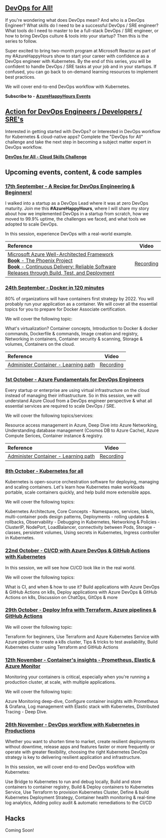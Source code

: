 ## [DevOps for All!](https://developer.microsoft.com/en-us/reactor/eventseries/AzureHappyHours)

If you're wondering what does DevOps mean? And who is a DevOps Engineer? What skills do I need to be a successful DevOps / SRE engineer? What tools do I need to master to be a full-stack DevOps / SRE engineer, or how to bring DevOps culture & tools into your startup? Then this is the series to follow.  

Super excited to bring two-month program at Microsoft Reactor as part of my #AzureHappyHours show to start your career with confidence as a DevOps engineer with Kubernetes. By the end of this series, you will be confident to handle DevOps / SRE tasks at your job and in your startups. If confused, you can go back to on-demand learning resources to implement best practices. 

We will cover end-to-end DevOps workflow with Kubernetes.

**Subscribe to -** [**AzureHappyHours Events**](https://developer.microsoft.com/en-us/reactor/eventseries/AzureHappyHours)

## [Action for DevOps Engineers / Developers / SRE's](https://docs.microsoft.com/en-us/learn/challenges?id=0171c397-b0f6-4b0a-882e-de9c9cba2999&wt.mc_id=checkin_#AzureHappyHours_webpage_reactor)

Interested in getting started with DevOps? or Interested in DevOps workflow for Kubernetes & cloud-native apps? Complete the "DevOps for All" challenge and take the next step in becoming a subject matter expert in DevOps workflow.

[**DevOps for All - Cloud Skills Challenge**](https://docs.microsoft.com/en-us/learn/challenges?id=0171c397-b0f6-4b0a-882e-de9c9cba2999&wt.mc_id=checkin_#AzureHappyHours_webpage_reactor)

## Upcoming events, content, & code samples

### [17th September - A Recipe for DevOps Engineering & Beginners!](https://www.meetup.com/microsoft-reactor-bengaluru/events/280634341/)

I walked into a startup as a DevOps Lead where it was at zero DevOps maturity. Join me this **#AzureHappyHours**, where I will share my story about how we implemented DevOps in a startup from scratch, how we moved to 99.9% uptime, the challenges we faced, and what tools we adopted to scale DevOps. 

In this session, experience DevOps with a real-world example.


|    Reference    | Video |
| :---           | :---:       |
|[Microsoft Azure Well-Architected Framework](https://docs.microsoft.com/azure/architecture/framework/?wt.mc_id=github_#AzureHappyHours_webinar_reactor)<br/>[**Book** - The Phoenix Project](https://www.amazon.in/Phoenix-Project-DevOps-Helping-Business/dp/0988262592)<br/>[**Book** - Continuous Delivery: Reliable Software Releases through Build, Test, and Deployment](https://www.amazon.in/Continuous-Delivery-Deployment-Automation-Addison-Wesley/dp/0321601912) | [Recording](https://www.youtube.com/watch?v=lJQv6c1I2oc&t=772s&ab_channel=MicrosoftReactor&wt.mc_id=github_#AzureHappyHours_webinar_reactor)  |

### [24th September - Docker in 120 minutes](https://www.meetup.com/microsoft-reactor-bengaluru/events/280634405/)

80% of organizations will have containers first strategy by 2022. You will probably run your application as a container. We will cover all the essential topics for you to prepare for Docker Associate certification. 

We will cover the following topic: 

What's virtualization? 
Container concepts, 
Introduction to Docker & docker commands, 
Dockerfile & commands, 
Image creation and registry,
Networking in containers,
Container security & scanning,
Storage & volumes,
Containers on the cloud.

|    Reference    | Video |
| :---           | :---:       |
|[Administer Container - Learning path](https://docs.microsoft.com/learn/paths/administer-containers-in-azure/?wt.mc_id=github_#AzureHappyHours_webinar_reactor) | [Recording](https://www.youtube.com/watch?v=a0N5TFYLfAM&list=PLmsFUfdnGr3zCvRrMxOetO8fr_bo_hOjA&index=2&wt.mc_id=github_#AzureHappyHours_webinar_reactor)  |

### [1st October - Azure Fundamentals for DevOps Engineers](https://www.meetup.com/microsoft-reactor-bengaluru/events/280634566/)

Every startup or enterprise are using virtual infrastructure on the cloud instead of managing their infrastructure. So in this session, we will understand Azure Cloud from a DevOps engineer perspective & what all essential services are required to scale DevOps / SRE. 

We will cover the following topics/services:

Resource access management in Azure, Deep Dive into Azure Networking, Understanding database management (Cosmos DB to Azure Cache), Azure Compute Serices, Container instance & registry.

|    Reference    | Video |
| :---           | :---:       |
|[Administer Container - Learning path](https://docs.microsoft.com/learn/paths/administer-containers-in-azure/?wt.mc_id=github_#AzureHappyHours_webinar_reactor) | [Recording](https://www.youtube.com/watch?v=0wkHmlZcWGE&list=PLmsFUfdnGr3zCvRrMxOetO8fr_bo_hOjA&index=3&ab_channel=MicrosoftReactor&wt.mc_id=github_#AzureHappyHours_webinar_reactor)  |

### [8th October - Kubernetes for all](https://www.meetup.com/microsoft-reactor-bengaluru/events/280635267/)

Kubernetes is open-source orchestration software for deploying, managing and scaling containers. Let's learn how Kubernetes make workloads portable, scale containers quickly, and help build more extensible apps. 

We will cover the following topics: 

Kubernetes Architecture, 
Core Concepts - Namespaces, services, labels, 
multi-container pods design patterns, 
Deployments - rolling updates & rollbacks, 
Observability - Debugging in Kubernetes, 
Networking & Policies - ClusterIP, NodePort, LoadBalancer, connectivity between Pods, 
Storage - classes, persistent volumes, Using secrets in Kubernetes, Ingress controller in Kubernetes.

### [22nd October - CI/CD with Azure DevOps & GitHub Actions with Kubernetes](https://www.meetup.com/microsoft-reactor-bengaluru/events/280767217/)

In this session, we will see how CI/CD look like in the real world.

We will cover the following topics:

What is CI, and when & how to use it? Build applications with Azure DevOps & GitHub Actions on k8s, Deploy applications with Azure DevOps & GitHub Actions on k8s, Discussion on ChatOps, GitOps & more

### [29th October - Deploy Infra with Terraform, Azure pipelines & GitHub Actions](https://www.meetup.com/microsoft-reactor-bengaluru/events/280766239/)

We will cover the following topic: 

Terraform for beginners, Use Terraform and Azure Kubernetes Service with Azure pipeline to create a k8s cluster, Tips & tricks to test availability, Build Kubernetes cluster using Terraform and GitHub Actions

### [12th November - Container's insights - Prometheus, Elastic & Azure Monitor](https://www.meetup.com/microsoft-reactor-bengaluru/events/280766346/)

Monitoring your containers is critical, especially when you're running a production cluster, at scale, with multiple applications.

We will cover the following topic: 

Azure Monitoring deep-dive, Configure container insights with Prometheus & Grafana, Log management with Elastic stack with Kubernetes, Distributed Tracing - Deep Dive.

### [26th November - DevOps workflow with Kubernetes in Productions](https://www.meetup.com/microsoft-reactor-bengaluru/events/280766580/)

Whether you want to shorten time to market, create resilient deployments without downtime, release apps and features faster or more frequently or operate with greater flexibility, choosing the right Kubernetes DevOps strategy is key to delivering resilient application and infrastructure.

In this session, we will cover end-to-end DevOps workflow with Kubernetes:

Use Bridge to Kubernetes to run and debug locally, Build and store containers to container registry, Build & Deploy containers to Kubernetes Service, Use Terraform to provision Kubernetes Cluster, Define & build Kubernetes Deployment Strategy, Container health monitoring & real-time log analytics, Adding policy audit & automatic remediations to the CI/CD

## Hacks

Coming Soon!
